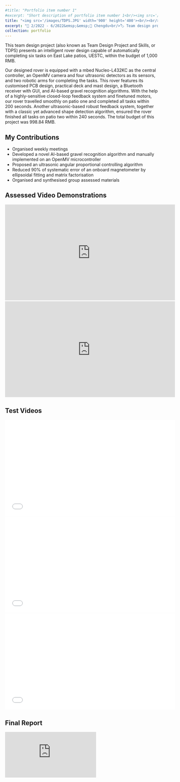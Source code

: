 ```yaml
---
#title: "Portfolio item number 1"
#excerpt: "Short description of portfolio item number 1<br/><img src='/images/500x300.png'>"
title: "<img src='/images/TDPS.JPG' width='900' height='400'><br/><br/>Smart Autonomous Rover Design"
excerpt: "📅 2/2022 - 6/2022&emsp;&emsp;📍 Chengdu<br/>🏷️ Team design project, computer vision, machine learning, lane following, microcontroller"
collection: portfolio
---
```


This team design project (also known as Team Design Project and Skills, or TDPS) presents an intelligent rover design capable of automatically completing six tasks on East Lake patios, UESTC, within the budget of 1,000 RMB. 

Our designed rover is equipped with a mbed Nucleo-L432KC as the central controller, an OpenMV camera and four ultrasonic detectors as its sensors, and two robotic arms for completing the tasks. This rover features its customised PCB design, practical deck and mast design, a Bluetooth receiver with GUI, and AI-based gravel recognition algorithms. With the help of a highly-sensitive closed-loop feedback system and finetuned motors, our rover travelled smoothly on patio one and completed all tasks within 200 seconds. Another ultrasonic-based robust feedback system, together with a classic yet advanced shape detection algorithm, ensured the rover finished all tasks on patio two within 240 seconds. The total budget of this project was 998.84 RMB.

## My Contributions
 - Organised weekly meetings
 - Developed a novel AI-based gravel recognition algorithm and manually implemented on an OpenMV microcontroller
 - Proposed an ultrasonic angular proportional controlling algorithm
 - Reduced 90% of systematic error of an onboard magnetometer by ellipsoidal fitting and matrix factorisation
 - Organised and synthesised group assessed materials

## Assessed Video Demonstrations

<iframe width="560" height="315" src="https://www.youtube.com/embed/HpaspgLGp_g" title="YouTube video player" frameborder="0" allow="accelerometer; autoplay; clipboard-write; encrypted-media; gyroscope; picture-in-picture" allowfullscreen></iframe>

<br/>

<iframe width="560" height="315" src="https://www.youtube.com/embed/TKZ_vrKXbW0" title="YouTube video player" frameborder="0" allow="accelerometer; autoplay; clipboard-write; encrypted-media; gyroscope; picture-in-picture" allowfullscreen></iframe>

## Test Videos

<iframe width="560" height="315" src="//player.bilibili.com/player.html?aid=854150785&bvid=BV1E54y1Z7G4&cid=725258636&page=1" scrolling="no" border="0" frameborder="no" framespacing="0" allowfullscreen="true"> </iframe>

<br/>

<iframe width="560" height="315" iframe src="//player.bilibili.com/player.html?aid=512090109&bvid=BV1Bg411R7aP&cid=734762256&page=1" scrolling="no" border="0" frameborder="no" framespacing="0" allowfullscreen="true"> </iframe>

<br/>

<iframe width="560" height="315" iframe src="//player.bilibili.com/player.html?aid=554701598&bvid=BV15v4y137BX&cid=737019209&page=1" scrolling="no" border="0" frameborder="no" framespacing="0" allowfullscreen="true"> </iframe>

## Final Report
![<img src="/images/Team-34_Final-Report_organized_page-0001.jpg" width='620' height='878'>](http://rrpioneer.github.io/files/Team-34_Final-Report.pdf)